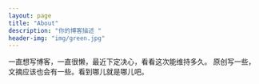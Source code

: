 ```yaml
---
layout: page
title: "About"
description: "你的博客描述 " 
header-img: "img/green.jpg"
---
```


一直想写博客，一直很懒，最近下定决心，看看这次能维持多久。
原创写一些，文摘应该也会有一些。看到哪儿就是哪儿吧。




